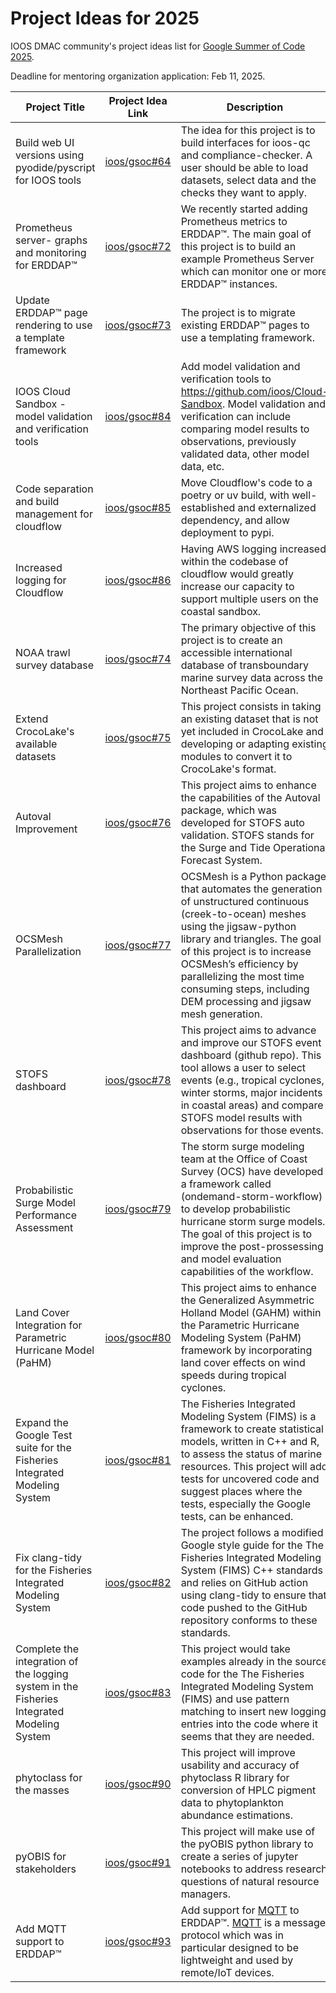 # Project Ideas for 2025

IOOS DMAC community's project ideas list for [Google Summer of Code 2025](https://summerofcode.withgoogle.com).

Deadline for mentoring organization application: Feb 11, 2025.

| **Project Title** | **Project Idea Link** | **Description** | **Hours** |
|------------|---------------|---------|-----------|
| Build web UI versions using pyodide/pyscript for IOOS tools |  [ioos/gsoc#64](https://github.com/ioos/gsoc/issues/64) | The idea for this project is to build interfaces for ioos-qc and compliance-checker. A user should be able to load datasets, select data and the checks they want to apply. | 350 hours |
| Prometheus server- graphs and monitoring for ERDDAP™ | [ioos/gsoc#72](https://github.com/ioos/gsoc/issues/72) | We recently started adding Prometheus metrics to ERDDAP™. The main goal of this project is to build an example Prometheus Server which can monitor one or more ERDDAP™ instances. | 175 hours |
| Update ERDDAP™ page rendering to use a template framework | [ioos/gsoc#73](https://github.com/ioos/gsoc/issues/73) | The project is to migrate existing ERDDAP™ pages to use a templating framework. | 175 hours |
| IOOS Cloud Sandbox - model validation and verification tools | [ioos/gsoc#84](https://github.com/ioos/gsoc/issues/84) | Add model validation and verification tools to https://github.com/ioos/Cloud-Sandbox.  Model validation and verification can include comparing model results to observations, previously validated data, other model data, etc. | 175 hours |
| Code separation and build management for cloudflow | [ioos/gsoc#85](https://github.com/ioos/gsoc/issues/85) | Move Cloudflow's code to a poetry or uv build, with well-established and externalized dependency, and allow deployment to pypi. | 90 hours |
| Increased logging for Cloudflow | [ioos/gsoc#86](https://github.com/ioos/gsoc/issues/86) | Having AWS logging increased within the codebase of cloudflow would greatly increase our capacity to support multiple users on the coastal sandbox. | 90 hours |
| NOAA trawl survey database | [ioos/gsoc#74](https://github.com/ioos/gsoc/issues/74) | The primary objective of this project is to create an accessible international database of transboundary marine survey data across the Northeast Pacific Ocean. | 175 hours |
| Extend CrocoLake's available datasets | [ioos/gsoc#75](https://github.com/ioos/gsoc/issues/75) | This project consists in taking an existing dataset that is not yet included in CrocoLake and developing or adapting existing modules to convert it to CrocoLake's format. | 175 hours |
| Autoval Improvement | [ioos/gsoc#76](https://github.com/ioos/gsoc/issues/76) | This project aims to enhance the capabilities of the Autoval package, which was developed for STOFS auto validation. STOFS stands for the Surge and Tide Operational Forecast System. | 175 hours |
| OCSMesh Parallelization | [ioos/gsoc#77](https://github.com/ioos/gsoc/issues/77) | OCSMesh is a Python package that automates the generation of unstructured continuous (creek-to-ocean) meshes using the jigsaw-python library and triangles. The goal of this project is to increase OCSMesh’s efficiency by parallelizing the most time consuming steps, including DEM processing and jigsaw mesh generation. | 350 hours |
| STOFS dashboard | [ioos/gsoc#78](https://github.com/ioos/gsoc/issues/78) | This project aims to advance and improve our STOFS event dashboard (github repo). This tool allows a user to select events (e.g., tropical cyclones, winter storms, major incidents in coastal areas) and compare STOFS model results with observations for those events. | 175 hours |
| Probabilistic Surge Model Performance Assessment | [ioos/gsoc#79](https://github.com/ioos/gsoc/issues/79) | The storm surge modeling team at the Office of Coast Survey (OCS) have developed a framework called (ondemand-storm-workflow) to develop probabilistic hurricane storm surge models.  The goal of this project is to improve the post-prossessing and model evaluation capabilities of the workflow. | 175 hours |
| Land Cover Integration for Parametric Hurricane Model (PaHM) | [ioos/gsoc#80](https://github.com/ioos/gsoc/issues/80) | This project aims to enhance the Generalized Asymmetric Holland Model (GAHM) within the Parametric Hurricane Modeling System (PaHM) framework by incorporating land cover effects on wind speeds during tropical cyclones. | 350 hours |
| Expand the Google Test suite for the Fisheries Integrated Modeling System | [ioos/gsoc#81](https://github.com/ioos/gsoc/issues/81) | The Fisheries Integrated Modeling System (FIMS) is a framework to create statistical models, written in C++ and R, to assess the status of marine resources.  This project will add tests for uncovered code and suggest places where the tests, especially the Google tests, can be enhanced. | 175 hours |
| Fix clang-tidy for the Fisheries Integrated Modeling System | [ioos/gsoc#82](https://github.com/ioos/gsoc/issues/82) | The project follows a modified Google style guide for the The Fisheries Integrated Modeling System (FIMS) C++ standards and relies on GitHub action using clang-tidy to ensure that code pushed to the GitHub repository conforms to these standards. | 90 hours |
| Complete the integration of the logging system in the Fisheries Integrated Modeling System | [ioos/gsoc#83](https://github.com/ioos/gsoc/issues/83) | This project would take examples already in the source code for the The Fisheries Integrated Modeling System (FIMS) and use pattern matching to insert new logging entries into the code where it seems that they are needed. | 90 hours |
| phytoclass for the masses | [ioos/gsoc#90](https://github.com/ioos/gsoc/issues/90) | This project will improve usability and accuracy of phytoclass R library for conversion of HPLC pigment data to phytoplankton abundance estimations. | 90 hours |
| pyOBIS for stakeholders | [ioos/gsoc#91](https://github.com/ioos/gsoc/issues/91) | This project will make use of the pyOBIS python library to create a series of jupyter notebooks to address research questions of natural resource managers. | 90 hours |  
| Add MQTT support to ERDDAP™ | [ioos/gsoc#93](https://github.com/ioos/gsoc/issues/93) | Add support for [MQTT](https://mqtt.org/) to ERDDAP™. [MQTT](https://en.wikipedia.org/wiki/MQTT) is a message protocol which was in particular designed to be lightweight and used by remote/IoT devices. | 350 hours |

